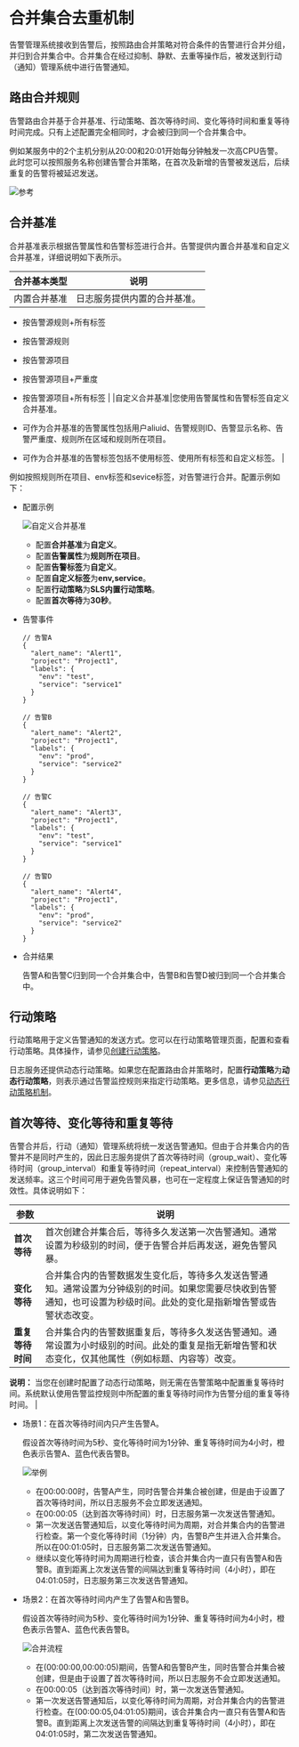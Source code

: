 # 合并集合去重机制

告警管理系统接收到告警后，按照路由合并策略对符合条件的告警进行合并分组，并归到合并集合中。合并集合在经过抑制、静默、去重等操作后，被发送到行动（通知）管理系统中进行告警通知。

## 路由合并规则

告警路由合并基于合并基准、行动策略、首次等待时间、变化等待时间和重复等待时间完成。只有上述配置完全相同时，才会被归到同一个合并集合中。

例如某服务中的2个主机分别从20:00和20:01开始每分钟触发一次高CPU告警。此时您可以按照服务名称创建告警合并策略，在首次及新增的告警被发送后，后续重复的告警将被延迟发送。

![参考](https://static-aliyun-doc.oss-accelerate.aliyuncs.com/assets/img/zh-CN/9664278161/p260153.png)

## 合并基准

合并基准表示根据告警属性和告警标签进行合并。告警提供内置合并基准和自定义合并基准，详细说明如下表所示。

|合并基本类型|说明|
|------|--|
|内置合并基准|日志服务提供内置的合并基准。

-   按告警源规则+所有标签
-   按告警源规则
-   按告警源项目
-   按告警源项目+严重度
-   按告警源项目+所有标签 |
|自定义合并基准|您使用告警属性和告警标签自定义合并基准。

-   可作为合并基准的告警属性包括用户aliuid、告警规则ID、告警显示名称、告警严重度、规则所在区域和规则所在项目。
-   可作为合并基准的告警标签包括不使用标签、使用所有标签和自定义标签。 |

例如按照规则所在项目、env标签和sevice标签，对告警进行合并。配置示例如下：

-   配置示例

    ![自定义合并基准](https://static-aliyun-doc.oss-accelerate.aliyuncs.com/assets/img/zh-CN/8686978161/p254991.png)

    -   配置**合并基准**为**自定义**。
    -   配置**告警属性**为**规则所在项目**。
    -   配置**告警标签**为**自定义**。
    -   配置**自定义标签**为**env,service**。
    -   配置**行动策略**为**SLS内置行动策略**。
    -   配置**首次等待**为**30秒**。
-   告警事件

    ```
    // 告警A
    {
      "alert_name": "Alert1",
      "project": "Project1",
      "labels": {
        "env": "test",
        "service": "service1"
      }
    }
    
    // 告警B
    {
      "alert_name": "Alert2",
      "project": "Project1",
      "labels": {
        "env": "prod",
        "service": "service2"
      }
    }
    
    // 告警C
    {
      "alert_name": "Alert3",
      "project": "Project1",
      "labels": {
        "env": "test",
        "service": "service1"
      }
    }
    
    // 告警D
    {
      "alert_name": "Alert4",
      "project": "Project1",
      "labels": {
        "env": "prod",
        "service": "service2"
      }
    }
    ```

-   合并结果

    告警A和告警C归到同一个合并集合中，告警B和告警D被归到同一个合并集合中。


## 行动策略

行动策略用于定义告警通知的发送方式。您可以在行动策略管理页面，配置和查看行动策略。具体操作，请参见[创建行动策略](/intl.zh-CN/告警（新版）/通知管理/创建行动策略.md)。

日志服务还提供动态行动策略。如果您在配置路由合并策略时，配置**行动策略**为**动态行动策略**，则表示通过告警监控规则来指定行动策略。更多信息，请参见[动态行动策略机制]()。

## 首次等待、变化等待和重复等待

告警合并后，行动（通知）管理系统将统一发送告警通知。但由于合并集合内的告警并不是同时产生的，因此日志服务提供了首次等待时间（group\_wait）、变化等待时间（group\_interval）和重复等待时间（repeat\_interval）来控制告警通知的发送频率。这三个时间可用于避免告警风暴，也可在一定程度上保证告警通知的时效性。具体说明如下：

|参数|说明|
|--|--|
|**首次等待**|首次创建合并集合后，等待多久发送第一次告警通知。通常设置为秒级别的时间，便于告警合并后再发送，避免告警风暴。|
|**变化等待**|合并集合内的告警数据发生变化后，等待多久发送告警通知。通常设置为分钟级别的时间。如果您需要尽快收到告警通知，也可设置为秒级时间。此处的变化是指新增告警或告警状态改变。 |
|**重复等待时间**|合并集合内的告警数据重复后，等待多久发送告警通知。通常设置为小时级别的时间。此处的重复是指无新增告警和状态变化，仅其他属性（例如标题、内容等）改变。

**说明：** 当您在创建时配置了动态行动策略，则无需在告警策略中配置重复等待时间。系统默认使用告警监控规则中所配置的重复等待时间作为告警分组的重复等待时间。 |

-   场景1：在首次等待时间内只产生告警A。

    假设首次等待时间为5秒、变化等待时间为1分钟、重复等待时间为4小时，橙色表示告警A、蓝色代表告警B。

    ![举例](https://static-aliyun-doc.oss-accelerate.aliyuncs.com/assets/img/zh-CN/9664278161/p255146.png)

    -   在00:00:00时，告警A产生，同时告警合并集合被创建，但是由于设置了首次等待时间，所以日志服务不会立即发送通知。
    -   在00:00:05（达到首次等待时间）时，日志服务第一次发送告警通知。
    -   第一次发送告警通知后，以变化等待时间为周期，对合并集合内的告警进行检查。第一个变化等待时间（1分钟）内，告警B产生并进入合并集合。所以在00:01:05时，日志服务第二次发送告警通知。
    -   继续以变化等待时间为周期进行检查，该合并集合内一直只有告警A和告警B。直到距离上次发送告警的间隔达到重复等待时间（4小时），即在04:01:05时，日志服务第三次发送告警通知。
-   场景2：在首次等待时间内产生了告警A和告警B。

    假设首次等待时间为5秒、变化等待时间为1分钟、重复等待时间为4小时，橙色表示告警A、蓝色代表告警B。

    ![合并流程](https://static-aliyun-doc.oss-accelerate.aliyuncs.com/assets/img/zh-CN/0764278161/p264963.png)

    -   在\(00:00:00,00:00:05\)期间，告警A和告警B产生，同时告警合并集合被创建，但是由于设置了首次等待时间，所以日志服务不会立即发送通知。
    -   在00:00:05（达到首次等待时间）时，第一次发送告警通知。
    -   第一次发送告警通知后，以变化等待时间为周期，对合并集合内的告警进行检查。在\(00:00:05,04:01:05\)期间，该合并集合内一直只有告警A和告警B。直到距离上次发送告警的间隔达到重复等待时间（4小时），即在04:01:05时，第二次发送告警通知。

